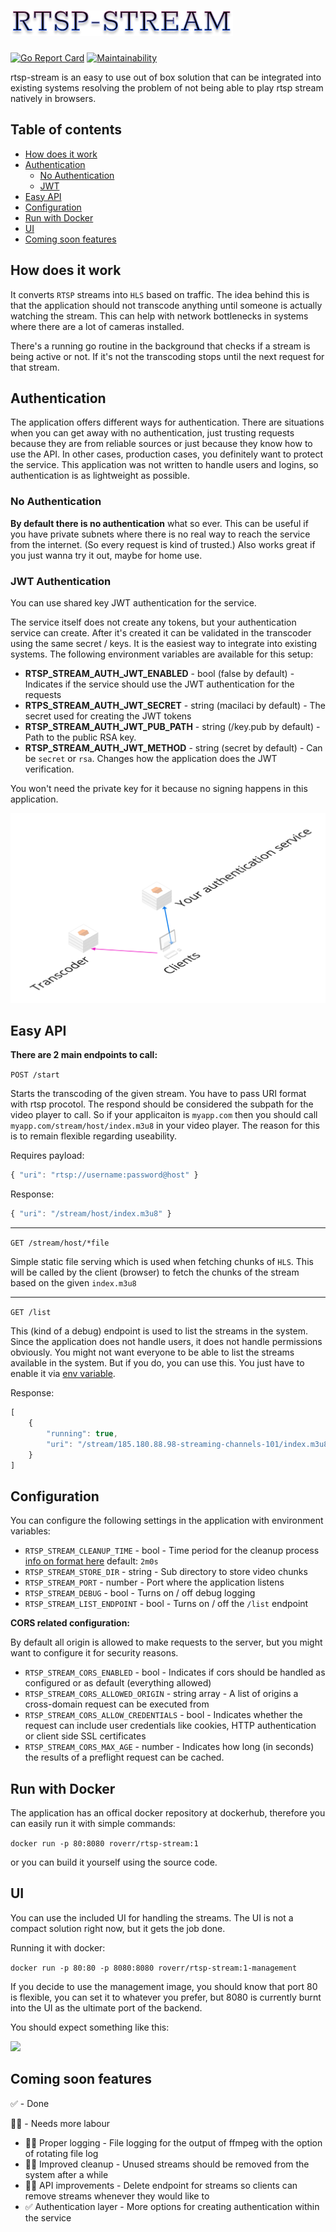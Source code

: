 # <img src="./rtsp-stream.png"/>

[![Go Report Card](https://goreportcard.com/badge/github.com/Roverr/rtsp-stream)](https://goreportcard.com/report/github.com/Roverr/rtsp-stream)
 [![Maintainability](https://api.codeclimate.com/v1/badges/202152e83296250ab527/maintainability)](https://codeclimate.com/github/Roverr/rtsp-stream/maintainability)

rtsp-stream is an easy to use out of box solution that can be integrated into existing systems resolving the problem of not being able to play rtsp stream natively in browsers. 

## Table of contents
* [How does it work](https://github.com/Roverr/rtsp-stream#how-does-it-work)
* [Authentication](https://github.com/Roverr/rtsp-stream#authentication)
    * [No Authentication](https://github.com/Roverr/rtsp-stream#no-authentication)
    * [JWT](https://github.com/Roverr/rtsp-stream#jwt-authentication)
* [Easy API](https://github.com/Roverr/rtsp-stream#easy-api)
* [Configuration](https://github.com/Roverr/rtsp-stream#configuration)
* [Run with Docker](https://github.com/Roverr/rtsp-stream#run-with-docker)
* [UI](https://github.com/Roverr/rtsp-stream#ui)
* [Coming soon features](https://github.com/Roverr/rtsp-stream#coming-soon-features)


## How does it work
It converts `RTSP` streams into `HLS` based on traffic. The idea behind this is that the application should not transcode anything until someone is actually watching the stream. This can help with network bottlenecks in systems where there are a lot of cameras installed.

There's a running go routine in the background that checks if a stream is being active or not. If it's not the transcoding stops until the next request for that stream.

## Authentication

The application offers different ways for authentication. There are situations when you can get away with no authentication, just
trusting requests because they are from reliable sources or just because they know how to use the API. In other cases, production cases, you definitely
want to protect the service. This application was not written to handle users and logins, so authentication is as lightweight as possible.


### No Authentication

**By default there is no authentication** what so ever. This can be useful if you have private subnets
where there is no real way to reach the service from the internet. (So every request is kind of trusted.) Also works great
if you just wanna try it out, maybe for home use.


### JWT Authentication

You can use shared key JWT authentication for the service.

The service itself does not create any tokens, but your authentication service can create.
After it's created it can be validated in the transcoder using the same secret / keys.
It is the easiest way to integrate into existing systems.
The following environment variables are available for this setup:

* **RTSP_STREAM_AUTH_JWT_ENABLED** - bool (false by default) - Indicates if the service should use the JWT authentication for the requests
* **RTPS_STREAM_AUTH_JWT_SECRET** - string (macilaci by default) - The secret used for creating the JWT tokens
* **RTSP_STREAM_AUTH_JWT_PUB_PATH** - string (/key.pub by default) - Path to the public RSA key.
* **RTSP_STREAM_AUTH_JWT_METHOD** - string (secret by default) - Can be `secret` or `rsa`. Changes how the application does the JWT verification.

You won't need the private key for it because no signing happens in this application.

<img src="./transcoder_auth.png"/>

## Easy API
**There are 2 main endpoints to call:**

`POST /start`

Starts the transcoding of the given stream. You have to pass URI format with rtsp procotol. 
The respond should be considered the subpath for the video player to call.
So if your applicaiton is `myapp.com` then you should call `myapp.com/stream/host/index.m3u8` in your video player.
The reason for this is to remain flexible regarding useability. 

Requires payload:
```js
{ "uri": "rtsp://username:password@host" }
```

Response:
```js
{ "uri": "/stream/host/index.m3u8" }
```
<hr>

`GET /stream/host/*file`

Simple static file serving which is used when fetching chunks of `HLS`. This will be called by the client (browser) to fetch the chunks of the stream based on the given `index.m3u8`
<hr>

`GET /list`

This (kind of a debug) endpoint is used to list the streams in the system. 
Since the application does not handle users, it does not handle permissions obviously. 
You might not want everyone to be able to list the streams 
available in the system. But if you do, you can use this. You just have to enable it via [env variable](https://github.com/Roverr/rtsp-stream#configuration).



Response:
```js
[
    {
        "running": true,
        "uri": "/stream/185.180.88.98-streaming-channels-101/index.m3u8"
    }
]
``` 

## Configuration

You can configure the following settings in the application with environment variables:

* `RTSP_STREAM_CLEANUP_TIME` - bool - Time period for the cleanup process [info on format here](https://golang.org/pkg/time/#ParseDuration) default: `2m0s`
* `RTSP_STREAM_STORE_DIR` - string - Sub directory to store video chunks
* `RTSP_STREAM_PORT` - number - Port where the application listens
* `RTSP_STREAM_DEBUG` - bool - Turns on / off debug logging
* `RTSP_STREAM_LIST_ENDPOINT` - bool - Turns on / off the `/list` endpoint

**CORS related configuration:**

By default all origin is allowed to make requests to the server, but you might want to configure it for security reasons.
* `RTSP_STREAM_CORS_ENABLED` - bool - Indicates if cors should be handled as configured or as default (everything allowed)
* `RTSP_STREAM_CORS_ALLOWED_ORIGIN` - string array - A list of origins a cross-domain request can be executed from
* `RTSP_STREAM_CORS_ALLOW_CREDENTIALS` - bool - Indicates whether the request can include user credentials like cookies, HTTP authentication or client side SSL certificates
* `RTSP_STREAM_CORS_MAX_AGE` - number - Indicates how long (in seconds) the results of a preflight request can be cached.

## Run with Docker
The application has an offical docker repository at dockerhub, therefore you can easily run it with simple commands:

`docker run -p 80:8080 roverr/rtsp-stream:1`

or you can build it yourself using the source code.

## UI

You can use the included UI for handling the streams. The UI is not a compact solution right now, but it gets the job done.

Running it with docker:

`docker run -p 80:80 -p 8080:8080 roverr/rtsp-stream:1-management`

If you decide to use the management image, you should know that port 80 is flexible, you can set it to whatever you prefer, but 8080 is currently burnt into the UI as the ultimate port of the backend.

You should expect something like this:


<img src="./ui.gif"/>


## Coming soon features

✅ - Done

🤷‍♂️ - Needs more labour

* 🤷‍♂️ Proper logging - File logging for the output of ffmpeg with the option of rotating file log
* 🤷‍♂️ Improved cleanup - Unused streams should be removed from the system after a while
* 🤷‍♂️ API improvements - Delete endpoint for streams so clients can remove streams whenever they would like to
* ✅  Authentication layer - More options for creating authentication within the service
